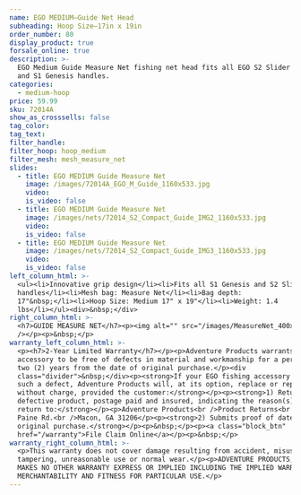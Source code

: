 ```yaml
---
name: EGO MEDIUM—Guide Net Head
subheading: Hoop Size—17in x 19in
order_number: 80
display_product: true
forsale_online: true
description: >-
  EGO Medium Guide Measure Net fishing net head fits all EGO S2 Slider handles
  and S1 Genesis handles.
categories:
  - medium-hoop
price: 59.99
sku: 72014A
show_as_crosssells: false
tag_color:
tag_text:
filter_handle:
filter_hoop: hoop_medium
filter_mesh: mesh_measure_net
slides:
  - title: EGO MEDIUM Guide Measure Net
    image: /images/72014A_EGO_M_Guide_1160x533.jpg
    video:
    is_video: false
  - title: EGO MEDIUM Guide Measure Net
    image: /images/nets/72014_S2_Compact_Guide_IMG2_1160x533.jpg
    video:
    is_video: false
  - title: EGO MEDIUM Guide Measure Net
    image: /images/nets/72014_S2_Compact_Guide_IMG3_1160x533.jpg
    video:
    is_video: false
left_column_html: >-
  <ul><li>Innovative grip design</li><li>Fits all S1 Genesis and S2 Slider
  handles</li><li>Mesh bag: Measure Net</li><li>Bag depth:
  17"&nbsp;</li><li>Hoop Size: Medium 17" x 19"</li><li>Weight: 1.4
  lbs</li></ul><div>&nbsp;</div>
right_column_html: >-
  <h7>GUIDE MEASURE NET</h7><p><img alt="" src="/images/MeasureNet_400x150.jpg"
  /></p><p>&nbsp;</p>
warranty_left_column_html: >-
  <p><h7>2-Year Limited Warranty</h7></p><p>Adventure Products warrants your EGO
  accessory to be free of defects in material and workmanship for a period of
  two (2) years from the date of original purchase.</p><div
  class="divider">&nbsp;</div><p><strong>If your EGO fishing accessory exhibits
  such a defect, Adventure Products will, at its option, replace or repair it
  without charge, provided the customer:</strong></p><p><strong>1) Returns the
  defective product, postage paid and insured, indicating the reason(s) for the
  return to:</strong></p><p>Adventure Products<br />Product Returns<br />889 Guy
  Paine Rd.<br />Macon, GA 31206</p><p><strong>2) Submits proof of date of
  original purchase.</strong></p><p>&nbsp;</p><p><a class="block_btn"
  href="/warranty">File Claim Online</a></p><p>&nbsp;</p>
warranty_right_column_html: >-
  <p>This warranty does not cover damage resulting from accident, misuse, abuse,
  tampering, unreasonable use or normal wear.</p><p>ADVENTURE PRODUCTS, INC.
  MAKES NO OTHER WARRANTY EXPRESS OR IMPLIED INCLUDING THE IMPLIED WARRANTIES OF
  MERCHANTABILITY AND FITNESS FOR PARTICULAR USE.</p>
---
```

